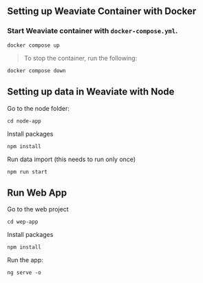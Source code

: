 
## Setting up Weaviate Container with Docker

### Start Weaviate container with `docker-compose.yml`.

```
docker compose up
```

> To stop the container, run the following:

```
docker compose down
```

## Setting up data in Weaviate with Node

Go to the node folder:

```
cd node-app
```

Install packages

```
npm install
```

Run data import (this needs to run only once)

```
npm run start
```

## Run Web App

Go to the web project

```
cd wep-app
```

Install packages

```
npm install
```

Run the app:
```
ng serve -o
```